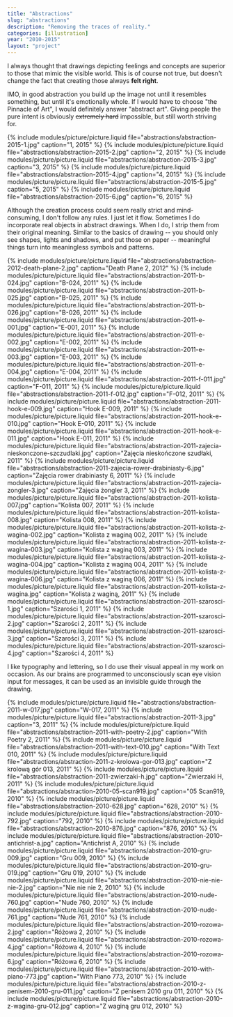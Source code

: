```yaml
---
title: "Abstractions"
slug: "abstractions"
description: "Removing the traces of reality."
categories: [illustration]
year: "2010-2015"
layout: "project"
---
```


I always thought that drawings depicting feelings and concepts are superior to those that mimic the visible world. This is of course not true, but doesn't change the fact that creating those always __felt right__.

IMO, in good abstraction you build up the image not until it resembles something, but until it's emotionally whole. If I would have to choose "the Pinnacle of Art", I would definitely answer "abstract art". Giving people the pure intent is obviously ~~extremely hard~~ impossible, but still worth striving for.

{% include modules/picture/picture.liquid file="abstractions/abstraction-2015-1.jpg" caption="1, 2015" %}
{% include modules/picture/picture.liquid file="abstractions/abstraction-2015-2.jpg" caption="2, 2015" %}
{% include modules/picture/picture.liquid file="abstractions/abstraction-2015-3.jpg" caption="3, 2015" %}
{% include modules/picture/picture.liquid file="abstractions/abstraction-2015-4.jpg" caption="4, 2015" %}
{% include modules/picture/picture.liquid file="abstractions/abstraction-2015-5.jpg" caption="5, 2015" %}
{% include modules/picture/picture.liquid file="abstractions/abstraction-2015-6.jpg" caption="6, 2015" %}

Although the creation process could seem really strict and mind-consuming, I don't follow any rules. I just let it flow. Sometimes I do incorporate real objects in abstract drawings. When I do, I strip them from their original meaning. Similar to the basics of drawing -- you should only see shapes, lights and shadows, and put those on paper -- meaningful things turn into meaningless symbols and patterns.

{% include modules/picture/picture.liquid file="abstractions/abstraction-2012-death-plane-2.jpg" caption="Death Plane 2, 2012" %}
{% include modules/picture/picture.liquid file="abstractions/abstraction-2011-b-024.jpg" caption="B-024, 2011" %}
{% include modules/picture/picture.liquid file="abstractions/abstraction-2011-b-025.jpg" caption="B-025, 2011" %}
{% include modules/picture/picture.liquid file="abstractions/abstraction-2011-b-026.jpg" caption="B-026, 2011" %}
{% include modules/picture/picture.liquid file="abstractions/abstraction-2011-e-001.jpg" caption="E-001, 2011" %}
{% include modules/picture/picture.liquid file="abstractions/abstraction-2011-e-002.jpg" caption="E-002, 2011" %}
{% include modules/picture/picture.liquid file="abstractions/abstraction-2011-e-003.jpg" caption="E-003, 2011" %}
{% include modules/picture/picture.liquid file="abstractions/abstraction-2011-e-004.jpg" caption="E-004, 2011" %}
{% include modules/picture/picture.liquid file="abstractions/abstraction-2011-f-011.jpg" caption="F-011, 2011" %}
{% include modules/picture/picture.liquid file="abstractions/abstraction-2011-f-012.jpg" caption="F-012, 2011" %}
{% include modules/picture/picture.liquid file="abstractions/abstraction-2011-hook-e-009.jpg" caption="Hook E-009, 2011" %}
{% include modules/picture/picture.liquid file="abstractions/abstraction-2011-hook-e-010.jpg" caption="Hook E-010, 2011" %}
{% include modules/picture/picture.liquid file="abstractions/abstraction-2011-hook-e-011.jpg" caption="Hook E-011, 2011" %}
{% include modules/picture/picture.liquid file="abstractions/abstraction-2011-zajecia-nieskonczone-szczudlaki.jpg" caption="Zajęcia nieskończone szudłaki, 2011" %}
{% include modules/picture/picture.liquid file="abstractions/abstraction-2011-zajecia-rower-drabiniasty-6.jpg" caption="Zajęcia rower drabiniasty 6, 2011" %}
{% include modules/picture/picture.liquid file="abstractions/abstraction-2011-zajecia-zongler-3.jpg" caption="Zajęcia żongler 3, 2011" %}
{% include modules/picture/picture.liquid file="abstractions/abstraction-2011-kolista-007.jpg" caption="Kolista 007, 2011" %}
{% include modules/picture/picture.liquid file="abstractions/abstraction-2011-kolista-008.jpg" caption="Kolista 008, 2011" %}
{% include modules/picture/picture.liquid file="abstractions/abstraction-2011-kolista-z-wagina-002.jpg" caption="Kolista z waginą 002, 2011" %}
{% include modules/picture/picture.liquid file="abstractions/abstraction-2011-kolista-z-wagina-003.jpg" caption="Kolista z waginą 003, 2011" %}
{% include modules/picture/picture.liquid file="abstractions/abstraction-2011-kolista-z-wagina-004.jpg" caption="Kolista z waginą 004, 2011" %}
{% include modules/picture/picture.liquid file="abstractions/abstraction-2011-kolista-z-wagina-006.jpg" caption="Kolista z waginą 006, 2011" %}
{% include modules/picture/picture.liquid file="abstractions/abstraction-2011-kolista-z-wagina.jpg" caption="Kolista z waginą, 2011" %}
{% include modules/picture/picture.liquid file="abstractions/abstraction-2011-szarosci-1.jpg" caption="Szarości 1, 2011" %}
{% include modules/picture/picture.liquid file="abstractions/abstraction-2011-szarosci-2.jpg" caption="Szarości 2, 2011" %}
{% include modules/picture/picture.liquid file="abstractions/abstraction-2011-szarosci-3.jpg" caption="Szarości 3, 2011" %}
{% include modules/picture/picture.liquid file="abstractions/abstraction-2011-szarosci-4.jpg" caption="Szarości 4, 2011" %}

I like typography and lettering, so I do use their visual appeal in my work on occasion. As our brains are programmed to unconsciously scan eye vision input for messages, it can be used as an invisible guide through the drawing.

{% include modules/picture/picture.liquid file="abstractions/abstraction-2011-w-017.jpg" caption="W-017, 2011" %}
{% include modules/picture/picture.liquid file="abstractions/abstraction-2011-3.jpg" caption="3, 2011" %}
{% include modules/picture/picture.liquid file="abstractions/abstraction-2011-with-poetry-2.jpg" caption="With Poetry 2, 2011" %}
{% include modules/picture/picture.liquid file="abstractions/abstraction-2011-with-text-010.jpg" caption="With Text 010, 2011" %}
{% include modules/picture/picture.liquid file="abstractions/abstraction-2011-z-krolowa-gor-013.jpg" caption="Z krolową gór 013, 2011" %}
{% include modules/picture/picture.liquid file="abstractions/abstraction-2011-zwierzaki-h.jpg" caption="Zwierzaki H, 2011" %}
{% include modules/picture/picture.liquid file="abstractions/abstraction-2010-05-scan919.jpg" caption="05 Scan919, 2010" %}
{% include modules/picture/picture.liquid file="abstractions/abstraction-2010-628.jpg" caption="628, 2010" %}
{% include modules/picture/picture.liquid file="abstractions/abstraction-2010-792.jpg" caption="792, 2010" %}
{% include modules/picture/picture.liquid file="abstractions/abstraction-2010-876.jpg" caption="876, 2010" %}
{% include modules/picture/picture.liquid file="abstractions/abstraction-2010-antichrist-a.jpg" caption="Antichrist A, 2010" %}
{% include modules/picture/picture.liquid file="abstractions/abstraction-2010-gru-009.jpg" caption="Gru 009, 2010" %}
{% include modules/picture/picture.liquid file="abstractions/abstraction-2010-gru-019.jpg" caption="Gru 019, 2010" %}
{% include modules/picture/picture.liquid file="abstractions/abstraction-2010-nie-nie-nie-2.jpg" caption="Nie nie nie 2, 2010" %}
{% include modules/picture/picture.liquid file="abstractions/abstraction-2010-nude-760.jpg" caption="Nude 760, 2010" %}
{% include modules/picture/picture.liquid file="abstractions/abstraction-2010-nude-761.jpg" caption="Nude 761, 2010" %}
{% include modules/picture/picture.liquid file="abstractions/abstraction-2010-rozowa-2.jpg" caption="Różowa 2, 2010" %}
{% include modules/picture/picture.liquid file="abstractions/abstraction-2010-rozowa-4.jpg" caption="Różowa 4, 2010" %}
{% include modules/picture/picture.liquid file="abstractions/abstraction-2010-rozowa-6.jpg" caption="Różowa 6, 2010" %}
{% include modules/picture/picture.liquid file="abstractions/abstraction-2010-with-piano-773.jpg" caption="With Piano 773, 2010" %}
{% include modules/picture/picture.liquid file="abstractions/abstraction-2010-z-penisem-2010-gru-011.jpg" caption="Z penisem 2010 gru 011, 2010" %}
{% include modules/picture/picture.liquid file="abstractions/abstraction-2010-z-wagina-gru-012.jpg" caption="Z waginą gru 012, 2010" %}
